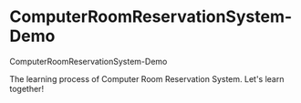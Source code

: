 # ComputerRoomReservationSystem-Demo

ComputerRoomReservationSystem-Demo

The learning process of Computer Room Reservation System. Let's learn together!
